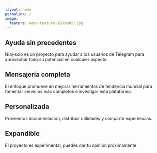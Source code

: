 ```yaml
---
layout: home
permalink: /
image:
  feature: wood-texture-1600x800.jpg
---
```


<div class="tiles">

<div class="tile">
  <h2 class="post-title">Ayuda sin precedentes</h2>
  <p class="post-excerpt">Niaj-scio es un proyecto para ayudar a los usuarios de Telegram para aprovechar todo su potencial en cualquier aspecto.</p>
</div><!-- /.tile -->

<div class="tile">
  <h2 class="post-title">Mensajería completa</h2>
  <p class="post-excerpt">El enfoque promueve en mejorar herramientas de tendencia mundial para fomentar servicios más completos e investigar esta plataforma.</p>
</div><!-- /.tile -->

<div class="tile">
  <h2 class="post-title">Personalizada</h2>
  <p class="post-excerpt">Proveemos documentación, distribuir utilidades y compartir experiencias.</p>
</div><!-- /.tile -->

<div class="tile">
  <h2 class="post-title">Expandible</h2>
  <p class="post-excerpt">El proyecto es experimental, puedes dar tu opinión próximamente.</p>
</div><!-- /.tile -->

</div><!-- /.tiles -->
